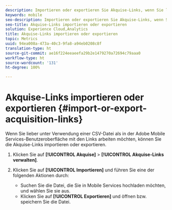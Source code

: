 ```yaml
---
description: Importieren oder exportieren Sie Akquise-Links, wenn Sie lieber unter Verwendung einer CSV-Datei als in der Adobe Mobile Services-Benutzeroberfläche mit den Links arbeiten möchten.
keywords: mobile
seo-description: Importieren oder exportieren Sie Akquise-Links, wenn Sie lieber unter Verwendung einer CSV-Datei als in der Adobe Mobile Services-Benutzeroberfläche mit den Links arbeiten möchten.
seo-title: Akquise-Links importieren oder exportieren
solution: Experience Cloud,Analytics
title: Akquise-Links importieren oder exportieren
topic: Metrics
uuid: 94ea008a-473a-40c3-9fa8-a94eb0208c8f
translation-type: ht
source-git-commit: ae16f224eeaeefa29b2e1479270a72694c79aaa0
workflow-type: ht
source-wordcount: '131'
ht-degree: 100%

---
```



# Akquise-Links importieren oder exportieren {#import-or-export-acquisition-links}

Wenn Sie lieber unter Verwendung einer CSV-Datei als in der Adobe Mobile Services-Benutzeroberfläche mit den Links arbeiten möchten, können Sie die Akquise-Links importieren oder exportieren.

1. Klicken Sie auf **[!UICONTROL Akquise]** > **[!UICONTROL Akquise-Links verwalten]**.
1. Klicken Sie auf **[!UICONTROL Importieren]** und führen Sie eine der folgenden Aktionen durch:

   * Suchen Sie die Datei, die Sie in Mobile Services hochladen möchten, und wählen Sie sie aus.
   * Klicken Sie auf **[!UICONTROL Exportieren]** und öffnen bzw. speichern Sie die Datei.

